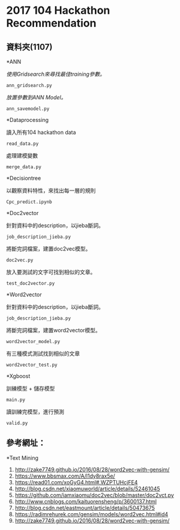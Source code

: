# 2017 104 Hackathon Recommendation
## 資料夾(1107)
*ANN

*使用Gridsearch來尋找最佳training參數。*
```
ann_gridsearch.py
```
*放置參數到ANN Model。*
```
ann_savemodel.py
```
*Dataprocessing

讀入所有104 hackathon data
```
read_data.py
```
處理建模變數
```
merge_data.py
```
*Decisiontree

以觀察資料特性，來找出每一層的規則
```
Cpc_predict.ipynb
```
*Doc2vector

針對資料中的description，以jieba斷詞。
```
job_description_jieba.py
```
將斷完詞檔案，建置doc2vec模型。
```
doc2vec.py
```
放入要測試的文字可找到相似的文章。
```
test_doc2vector.py
```
*Word2vector

針對資料中的description，以jieba斷詞。
```
job_description_jieba.py
```
將斷完詞檔案，建置word2vector模型。
```
word2vector_model.py
```
有三種模式測試找到相似的文章
```
word2vector_test.py
```
*Xgboost

訓練模型 + 儲存模型
```
main.py
```
讀訓練完模型，進行預測
```
valid.py
```
## 參考網址：
*Text Mining

1. http://zake7749.github.io/2016/08/28/word2vec-with-gensim/
2. https://www.bbsmax.com/A/l1dy8rax5e/
3. https://read01.com/xoGyG4.html#.WZPTUHcjFE4
4. http://blog.csdn.net/xiaomuworld/article/details/52461045
5. https://github.com/iamxiaomu/doc2vec/blob/master/doc2vct.py
6. http://www.cnblogs.com/kaituorensheng/p/3600137.html
7. http://blog.csdn.net/eastmount/article/details/50473675
8. https://radimrehurek.com/gensim/models/word2vec.html#id4
9. http://zake7749.github.io/2016/08/28/word2vec-with-gensim/
